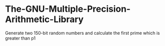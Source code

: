# The-GNU-Multiple-Precision-Arithmetic-Library
Generate two 150-bit random numbers and calculate the first prime which is greater than p1
